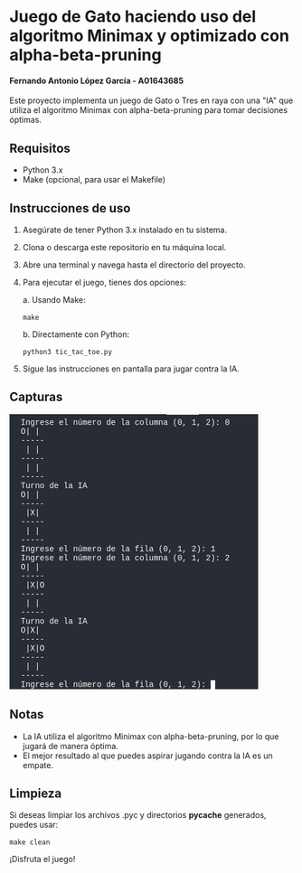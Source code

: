 # Juego de Gato haciendo uso del algoritmo Minimax y optimizado con alpha-beta-pruning
#### Fernando Antonio López García - A01643685

Este proyecto implementa un juego de Gato o Tres en raya con una "IA" que utiliza el algoritmo Minimax con alpha-beta-pruning para tomar decisiones óptimas.

## Requisitos

- Python 3.x
- Make (opcional, para usar el Makefile)

## Instrucciones de uso

1. Asegúrate de tener Python 3.x instalado en tu sistema.

2. Clona o descarga este repositorio en tu máquina local.

3. Abre una terminal y navega hasta el directorio del proyecto.

4. Para ejecutar el juego, tienes dos opciones:

   a. Usando Make:
      ```
      make
      ```
   
   b. Directamente con Python:
      ```
      python3 tic_tac_toe.py
      ```

5. Sigue las instrucciones en pantalla para jugar contra la IA.

## Capturas
![Captura de prueba de Juego](/Act1.3/gato.png)


## Notas

- La IA utiliza el algoritmo Minimax con alpha-beta-pruning, por lo que jugará de manera óptima.
- El mejor resultado al que puedes aspirar jugando contra la IA es un empate.

## Limpieza

Si deseas limpiar los archivos .pyc y directorios __pycache__ generados, puedes usar:

```
make clean
```

¡Disfruta el juego!